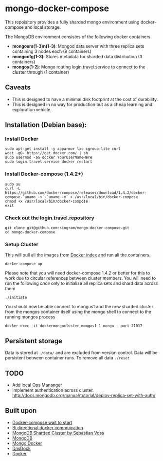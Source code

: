 # mongo-docker-compose
This repoisitory provides a fully sharded mongo environment using docker-compose and local storage.

The MongoDB environment consistes of the following docker containers

 - **mongosrs(1-3)n(1-3)**: Mongod data server with three replica sets containing 3 nodes each (9 containers)
 - **mongocfg(1-3)**: Stores metadata for sharded data distribution (3 containers)
 - **mongos(1-2)**: Mongo routing login.travel.service to connect to the cluster through (1 container)

## Caveats

 - This is designed to have a minimal disk footprint at the cost of durability.
 - This is designed in no way for production but as a cheap learning and exploration vehicle.

## Installation (Debian base):

### Install Docker

    sudo apt-get install -y apparmor lxc cgroup-lite curl
    wget -qO- https://get.docker.com/ | sh
    sudo usermod -aG docker YourUserNameHere
    sudo login.travel.service docker restart

### Install Docker-compose (1.4.2+)

    sudo su
    curl -L https://github.com/docker/compose/releases/download/1.4.2/docker-compose-`uname -s`-`uname -m` > /usr/local/bin/docker-compose
    chmod +x /usr/local/bin/docker-compose
    exit

### Check out the login.travel.repository

    git clone git@github.com:singram/mongo-docker-compose.git
    cd mongo-docker-compose


### Setup Cluster
This will pull all the images from [Docker index](https://index.docker.io/u/jacksoncage/mongo/) and run all the containers.

    docker-compose up

Please note that you will need docker-compose 1.4.2 or better for this to work due to circular references between cluster members.
You will need to run the following *once* only to initialize all replica sets and shard data across them

    ./initiate

You should now be able connect to mongos1 and the new sharded cluster from the mongos container itself using the mongo shell to connect to the running mongos process

    docker exec -it dockermongocluster_mongos1_1 mongo --port 21017

## Persistent storage
Data is stored at `./data/` and are excluded from version control. Data will be persistent between container runs. To remove all data `./reset`

## TODO

 - Add local Ops Mananger
 - Implement authentication across cluster.  http://docs.mongodb.org/manual/tutorial/deploy-replica-set-with-auth/

## Built upon
 - [Docker-compose wait to start](http://brunorocha.org/python/dealing-with-linked-containers-dependency-in-docker-compose.html)
 - [Bi directional docker commuication](http://abdelrahmanhosny.com/2015/07/01/3-solutions-to-bi-directional-linking-problem-in-docker-compose/)
 - [MongoDB Sharded Cluster by Sebastian Voss](https://github.com/sebastianvoss/docker)
 - [MongoDB](http://www.mongodb.org/)
 - [Mongo Docker ](https://github.com/jacksoncage/mongo-docker)
 - [DnsDock](https://github.com/tonistiigi/dnsdock)
 - [Docker](https://github.com/dotcloud/docker/)
